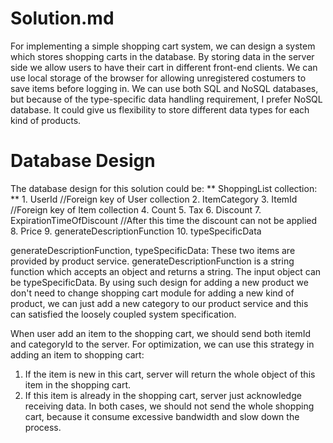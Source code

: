 # Solution.md
For implementing a simple shopping cart system, we can design a system which stores shopping carts in the database.
By storing data in the server side we allow users to have their cart in different front-end clients. We can use local
storage of the browser for allowing unregistered costumers to save items before logging in.
We can use both SQL and NoSQL databases, but because of the type-specific data handling requirement, I prefer NoSQL
database. It could give us flexibility to store different data types for each kind of products.

# Database Design
The database design for this solution could be:
** ShoppingList collection: **
    1. UserId //Foreign key of User collection
    2. ItemCategory
    3. ItemId //Foreign key of Item collection
    4. Count
    5. Tax
    6. Discount
    7. ExpirationTimeOfDiscount //After this time the discount can not be applied
    8. Price
    9. generateDescriptionFunction
    10. typeSpecificData

generateDescriptionFunction, typeSpecificData:
These two items are provided by product service. generateDescriptionFunction is a string function which accepts
an object and returns a string. The input object can be typeSpecificData. By using such design for adding a new product
we don't need to change shopping cart module for adding a new kind of product, we can just add a new category to our
product service and this can satisfied the loosely coupled system specification.

When user add an item to the shopping cart, we should send both itemId and categoryId to the server. For optimization,
we can use this strategy in adding an item to shopping cart:
1. If the item is new in this cart, server will return the whole object of this item in the shopping cart.
2. If this item is already in the shopping cart, server just acknowledge receiving data.
In both cases, we should not send the whole shopping cart, because it consume excessive bandwidth and slow down the
process.


